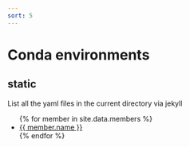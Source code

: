 ```yaml
---
sort: 5
---
```


# Conda environments

## static

List all the yaml files in the current directory via jekyll

<ul>
{% for member in site.data.members %}
  <li>
    <a href="https://github.com/{{ member.github }}">
      {{ member.name }}
    </a>
  </li>
{% endfor %}
</ul>